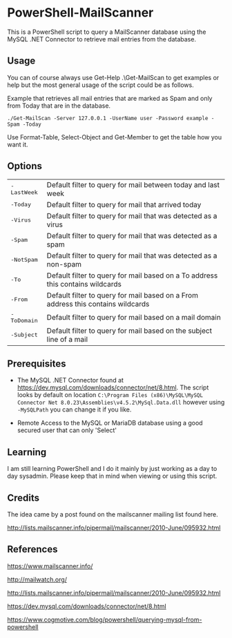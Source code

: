 # PowerShell-MailScanner
This is a PowerShell script to query a MailScanner database using the MySQL .NET Connector to retrieve mail entries from the database.

## Usage
You can of course always use Get-Help .\Get-MailScan to get examples or help but the most general usage of the script could be as follows. 

Example that retrieves all mail entries that are marked as Spam and only from Today that are in the database.

```
./Get-MailScan -Server 127.0.0.1 -UserName user -Password example -Spam -Today
```
Use Format-Table, Select-Object and Get-Member to get the table how you want it. 

## Options

<table>
  <tr>
    <td><tt>-LastWeek</tt></td>
	  <td>Default filter to query for mail between today and last week</td>
  </tr>
  <tr>
    <td><tt>-Today</tt></td>
	  <td>Default filter to query for mail that arrived today</td>
  </tr>
  <tr>
    <td><tt>-Virus</tt></td>
	  <td>Default filter to query for mail that was detected as a virus</td>
  </tr>
  <tr>
    <td><tt>-Spam</tt></td>
	  <td>Default filter to query for mail that was detected as a spam</td>
  </tr>
  <tr>
    <td><tt>-NotSpam</tt></td>
	  <td>Default filter to query for mail that was detected as a non-spam</td>
  </tr>
  <tr>
    <td><tt>-To</tt></td>
	  <td>Default filter to query for mail based on a To address this contains wildcards</td>
  </tr>
  <tr>
    <td><tt>-From</tt></td>
	  <td>Default filter to query for mail based on a From address this contains wildcards</td>
  </tr>
  <tr>
    <td><tt>-ToDomain</tt></td>
	  <td>Default filter to query for mail based on a mail domain</td>
  </tr>
  <tr>
    <td><tt>-Subject</tt></td>
	  <td>Default filter to query for mail based on the subject line of a mail</td>
  </tr>
</table>

## Prerequisites
* The MySQL .NET Connector found at https://dev.mysql.com/downloads/connector/net/8.html. The script looks by default on location `C:\Program Files (x86)\MySQL\MySQL Connector Net 8.0.23\Assemblies\v4.5.2\MySql.Data.dll` however using `-MySQLPath` you can change it if you like.

* Remote Access to the MySQL or MariaDB database using a good secured user that can only 'Select' 

## Learning
I am still learning PowerShell and I do it mainly by just working as a day to day sysadmin. Please keep that in mind when viewing or using this script. 

## Credits
The idea came by a post found on the mailscanner mailing list found here.

http://lists.mailscanner.info/pipermail/mailscanner/2010-June/095932.html

## References
https://www.mailscanner.info/

http://mailwatch.org/

http://lists.mailscanner.info/pipermail/mailscanner/2010-June/095932.html

https://dev.mysql.com/downloads/connector/net/8.html

https://www.cogmotive.com/blog/powershell/querying-mysql-from-powershell

